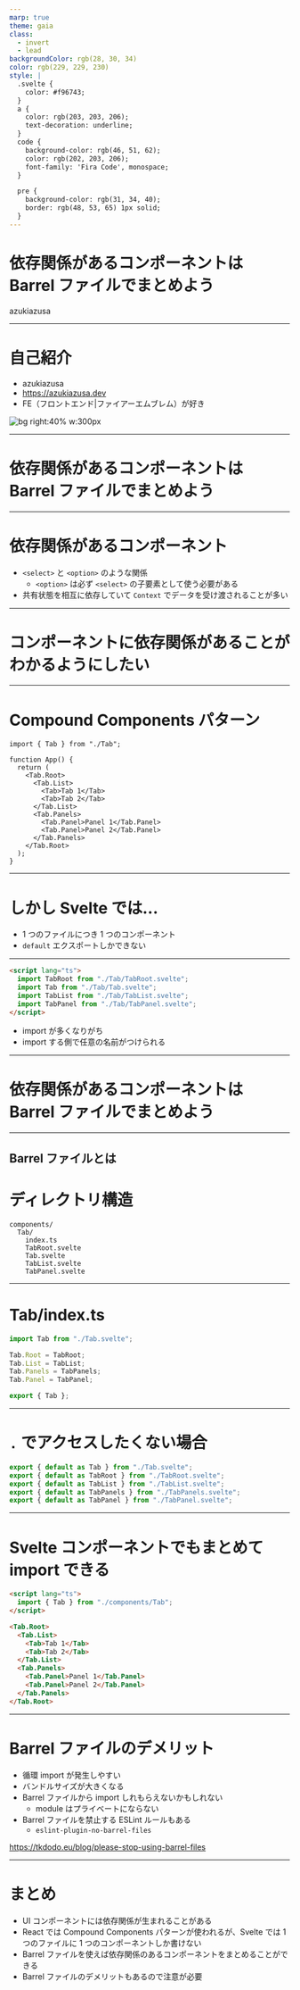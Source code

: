 ```yaml
---
marp: true
theme: gaia
class:
  - invert
  - lead
backgroundColor: rgb(28, 30, 34)
color: rgb(229, 229, 230)
style: |
  .svelte {
    color: #f96743;
  }
  a {
    color: rgb(203, 203, 206);
    text-decoration: underline;
  }
  code {
    background-color: rgb(46, 51, 62);
    color: rgb(202, 203, 206);
    font-family: 'Fira Code', monospace;
  }

  pre {
    background-color: rgb(31, 34, 40);
    border: rgb(48, 53, 65) 1px solid;
  }
---
```


# 依存関係があるコンポーネントは Barrel ファイルでまとめよう

azukiazusa

---

# 自己紹介

- azukiazusa
- https://azukiazusa.dev
- FE（フロントエンド|ファイアーエムブレム）が好き

![bg right:40% w:300px](./images/azukiazusa.png)

---

# <span class="svelte">依存関係があるコンポーネント</span>は Barrel ファイルでまとめよう

---

# 依存関係があるコンポーネント

- `<select>` と `<option>` のような関係
  - `<option>` は必ず `<select>` の子要素として使う必要がある
- 共有状態を相互に依存していて `Context` でデータを受け渡されることが多い

---

# コンポーネントに依存関係があることがわかるようにしたい

---

# Compound Components パターン

```tsx
import { Tab } from "./Tab";

function App() {
  return (
    <Tab.Root>
      <Tab.List>
        <Tab>Tab 1</Tab>
        <Tab>Tab 2</Tab>
      </Tab.List>
      <Tab.Panels>
        <Tab.Panel>Panel 1</Tab.Panel>
        <Tab.Panel>Panel 2</Tab.Panel>
      </Tab.Panels>
    </Tab.Root>
  );
}
```

---

# しかし Svelte では...

- 1 つのファイルにつき 1 つのコンポーネント
- `default` エクスポートしかできない

---

```html
<script lang="ts">
  import TabRoot from "./Tab/TabRoot.svelte";
  import Tab from "./Tab/Tab.svelte";
  import TabList from "./Tab/TabList.svelte";
  import TabPanel from "./Tab/TabPanel.svelte";
</script>
```

- import が多くなりがち
- import する側で任意の名前がつけられる

---

# 依存関係があるコンポーネントは <span class="svelte">Barrel ファイル</span>でまとめよう

---

## Barrel ファイルとは

# ディレクトリ構造

```plaintext
components/
  Tab/
    index.ts
    TabRoot.svelte
    Tab.svelte
    TabList.svelte
    TabPanel.svelte
```

---

# Tab/index.ts

```ts
import Tab from "./Tab.svelte";

Tab.Root = TabRoot;
Tab.List = TabList;
Tab.Panels = TabPanels;
Tab.Panel = TabPanel;

export { Tab };
```

---

# `.` でアクセスしたくない場合

```ts
export { default as Tab } from "./Tab.svelte";
export { default as TabRoot } from "./TabRoot.svelte";
export { default as TabList } from "./TabList.svelte";
export { default as TabPanels } from "./TabPanels.svelte";
export { default as TabPanel } from "./TabPanel.svelte";
```

---

# Svelte コンポーネントでもまとめて import できる

```html
<script lang="ts">
  import { Tab } from "./components/Tab";
</script>

<Tab.Root>
  <Tab.List>
    <Tab>Tab 1</Tab>
    <Tab>Tab 2</Tab>
  </Tab.List>
  <Tab.Panels>
    <Tab.Panel>Panel 1</Tab.Panel>
    <Tab.Panel>Panel 2</Tab.Panel>
  </Tab.Panels>
</Tab.Root>
```

---

# Barrel ファイルのデメリット

- 循環 import が発生しやすい
- バンドルサイズが大きくなる
- Barrel ファイルから import しれもらえないかもしれない
  - module はプライベートにならない
- Barrel ファイルを禁止する ESLint ルールもある
  - `eslint-plugin-no-barrel-files`

https://tkdodo.eu/blog/please-stop-using-barrel-files

---

# まとめ

- UI コンポーネントには依存関係が生まれることがある
- React では Compound Components パターンが使われるが、Svelte では 1 つのファイルに 1 つのコンポーネントしか書けない
- Barrel ファイルを使えば依存関係のあるコンポーネントをまとめることができる
- Barrel ファイルのデメリットもあるので注意が必要
